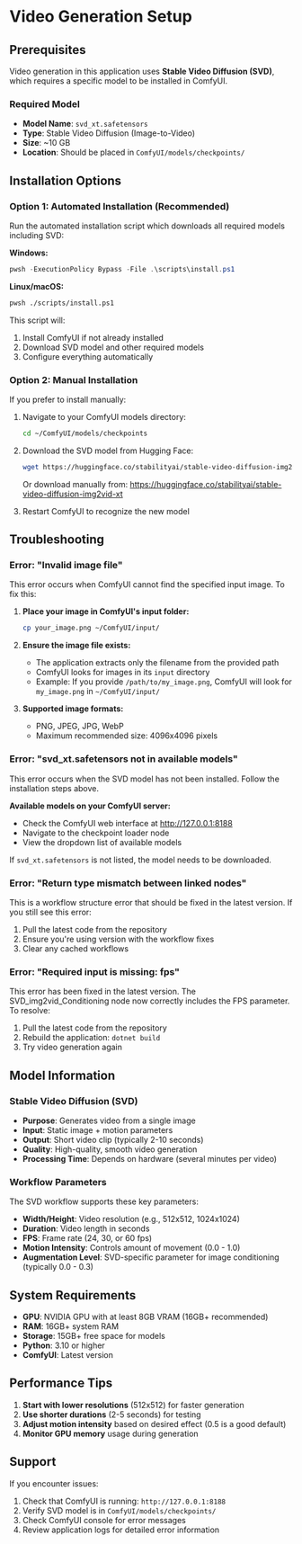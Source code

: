 # Video Generation Setup

## Prerequisites

Video generation in this application uses **Stable Video Diffusion (SVD)**, which requires a specific model to be installed in ComfyUI.

### Required Model

- **Model Name**: `svd_xt.safetensors`
- **Type**: Stable Video Diffusion (Image-to-Video)
- **Size**: ~10 GB
- **Location**: Should be placed in `ComfyUI/models/checkpoints/`

## Installation Options

### Option 1: Automated Installation (Recommended)

Run the automated installation script which downloads all required models including SVD:

**Windows:**
```powershell
pwsh -ExecutionPolicy Bypass -File .\scripts\install.ps1
```

**Linux/macOS:**
```bash
pwsh ./scripts/install.ps1
```

This script will:
1. Install ComfyUI if not already installed
2. Download SVD model and other required models
3. Configure everything automatically

### Option 2: Manual Installation

If you prefer to install manually:

1. Navigate to your ComfyUI models directory:
   ```bash
   cd ~/ComfyUI/models/checkpoints
   ```

2. Download the SVD model from Hugging Face:
   ```bash
   wget https://huggingface.co/stabilityai/stable-video-diffusion-img2vid-xt/resolve/main/svd_xt.safetensors
   ```
   
   Or download manually from: https://huggingface.co/stabilityai/stable-video-diffusion-img2vid-xt

3. Restart ComfyUI to recognize the new model

## Troubleshooting

### Error: "Invalid image file"

This error occurs when ComfyUI cannot find the specified input image. To fix this:

1. **Place your image in ComfyUI's input folder:**
   ```bash
   cp your_image.png ~/ComfyUI/input/
   ```

2. **Ensure the image file exists:**
   - The application extracts only the filename from the provided path
   - ComfyUI looks for images in its `input` directory
   - Example: If you provide `/path/to/my_image.png`, ComfyUI will look for `my_image.png` in `~/ComfyUI/input/`

3. **Supported image formats:**
   - PNG, JPEG, JPG, WebP
   - Maximum recommended size: 4096x4096 pixels

### Error: "svd_xt.safetensors not in available models"

This error occurs when the SVD model has not been installed. Follow the installation steps above.

**Available models on your ComfyUI server:**
- Check the ComfyUI web interface at http://127.0.0.1:8188
- Navigate to the checkpoint loader node
- View the dropdown list of available models

If `svd_xt.safetensors` is not listed, the model needs to be downloaded.

### Error: "Return type mismatch between linked nodes"

This is a workflow structure error that should be fixed in the latest version. If you still see this error:
1. Pull the latest code from the repository
2. Ensure you're using version with the workflow fixes
3. Clear any cached workflows

### Error: "Required input is missing: fps"

This error has been fixed in the latest version. The SVD_img2vid_Conditioning node now correctly includes the FPS parameter. To resolve:
1. Pull the latest code from the repository
2. Rebuild the application: `dotnet build`
3. Try video generation again

## Model Information

### Stable Video Diffusion (SVD)

- **Purpose**: Generates video from a single image
- **Input**: Static image + motion parameters
- **Output**: Short video clip (typically 2-10 seconds)
- **Quality**: High-quality, smooth video generation
- **Processing Time**: Depends on hardware (several minutes per video)

### Workflow Parameters

The SVD workflow supports these key parameters:
- **Width/Height**: Video resolution (e.g., 512x512, 1024x1024)
- **Duration**: Video length in seconds
- **FPS**: Frame rate (24, 30, or 60 fps)
- **Motion Intensity**: Controls amount of movement (0.0 - 1.0)
- **Augmentation Level**: SVD-specific parameter for image conditioning (typically 0.0 - 0.3)

## System Requirements

- **GPU**: NVIDIA GPU with at least 8GB VRAM (16GB+ recommended)
- **RAM**: 16GB+ system RAM
- **Storage**: 15GB+ free space for models
- **Python**: 3.10 or higher
- **ComfyUI**: Latest version

## Performance Tips

1. **Start with lower resolutions** (512x512) for faster generation
2. **Use shorter durations** (2-5 seconds) for testing
3. **Adjust motion intensity** based on desired effect (0.5 is a good default)
4. **Monitor GPU memory** usage during generation

## Support

If you encounter issues:
1. Check that ComfyUI is running: `http://127.0.0.1:8188`
2. Verify SVD model is in `ComfyUI/models/checkpoints/`
3. Check ComfyUI console for error messages
4. Review application logs for detailed error information
